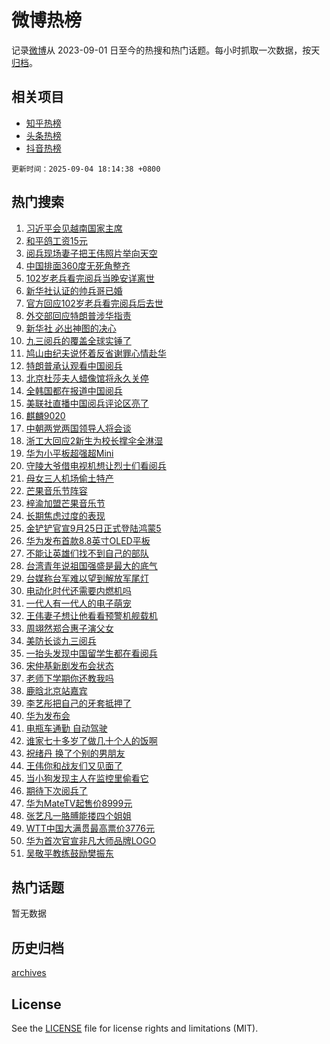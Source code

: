 # 微博热榜

记录[微博](https://www.weibo.com)从 2023-09-01 日至今的热搜和热门话题。每小时抓取一次数据，按天[归档](archives)。

## 相关项目

- [知乎热榜](https://github.com/hotarchive/zhihu)
- [头条热榜](https://github.com/hotarchive/toutiao)
- [抖音热榜](https://github.com/hotarchive/douyin)


`更新时间：2025-09-04 18:14:38 +0800`

## 热门搜索

1. [习近平会见越南国家主席](https://m.weibo.cn/search?containerid=100103type%3D1%26t%3D10%26q%3D%23%E4%B9%A0%E8%BF%91%E5%B9%B3%E4%BC%9A%E8%A7%81%E8%B6%8A%E5%8D%97%E5%9B%BD%E5%AE%B6%E4%B8%BB%E5%B8%AD%23&stream_entry_id=51&isnewpage=1&extparam=seat%3D1%26cate%3D10103%26pos%3D0%26filter_type%3Drealtimehot%26stream_entry_id%3D51%26c_type%3D51%26q%3D%2523%25E4%25B9%25A0%25E8%25BF%2591%25E5%25B9%25B3%25E4%25BC%259A%25E8%25A7%2581%25E8%25B6%258A%25E5%258D%2597%25E5%259B%25BD%25E5%25AE%25B6%25E4%25B8%25BB%25E5%25B8%25AD%2523%26dgr%3D0%26display_time%3D1756980877%26pre_seqid%3D17569808774489411279323)
1. [和平鸽工资15元](https://m.weibo.cn/search?containerid=100103type%3D1%26t%3D10%26q%3D%23%E5%92%8C%E5%B9%B3%E9%B8%BD%E5%B7%A5%E8%B5%8415%E5%85%83%23&stream_entry_id=31&isnewpage=1&extparam=seat%3D1%26band_rank%3D1%26realpos%3D1%26dgr%3D0%26filter_type%3Drealtimehot%26c_type%3D31%26q%3D%2523%25E5%2592%258C%25E5%25B9%25B3%25E9%25B8%25BD%25E5%25B7%25A5%25E8%25B5%258415%25E5%2585%2583%2523%26cate%3D5001%26flag%3D1%26stream_entry_id%3D31%26pos%3D0%26lcate%3D5001%26display_time%3D1756980877%26pre_seqid%3D17569808774489411279323)
1. [阅兵现场妻子把王伟照片举向天空](https://m.weibo.cn/search?containerid=100103type%3D1%26t%3D10%26q%3D%23%E9%98%85%E5%85%B5%E7%8E%B0%E5%9C%BA%E5%A6%BB%E5%AD%90%E6%8A%8A%E7%8E%8B%E4%BC%9F%E7%85%A7%E7%89%87%E4%B8%BE%E5%90%91%E5%A4%A9%E7%A9%BA%23&stream_entry_id=31&isnewpage=1&extparam=seat%3D1%26band_rank%3D2%26realpos%3D2%26dgr%3D0%26filter_type%3Drealtimehot%26c_type%3D31%26q%3D%2523%25E9%2598%2585%25E5%2585%25B5%25E7%258E%25B0%25E5%259C%25BA%25E5%25A6%25BB%25E5%25AD%2590%25E6%258A%258A%25E7%258E%258B%25E4%25BC%259F%25E7%2585%25A7%25E7%2589%2587%25E4%25B8%25BE%25E5%2590%2591%25E5%25A4%25A9%25E7%25A9%25BA%2523%26cate%3D5001%26flag%3D2%26stream_entry_id%3D31%26pos%3D1%26lcate%3D5001%26display_time%3D1756980877%26pre_seqid%3D17569808774489411279323)
1. [中国排面360度无死角整齐](https://m.weibo.cn/search?containerid=100103type%3D1%26t%3D10%26q%3D%23%E4%B8%AD%E5%9B%BD%E6%8E%92%E9%9D%A2360%E5%BA%A6%E6%97%A0%E6%AD%BB%E8%A7%92%E6%95%B4%E9%BD%90%23&stream_entry_id=31&isnewpage=1&extparam=seat%3D1%26band_rank%3D3%26realpos%3D3%26dgr%3D0%26filter_type%3Drealtimehot%26c_type%3D31%26q%3D%2523%25E4%25B8%25AD%25E5%259B%25BD%25E6%258E%2592%25E9%259D%25A2360%25E5%25BA%25A6%25E6%2597%25A0%25E6%25AD%25BB%25E8%25A7%2592%25E6%2595%25B4%25E9%25BD%2590%2523%26cate%3D5001%26flag%3D0%26stream_entry_id%3D31%26pos%3D2%26lcate%3D5001%26display_time%3D1756980877%26pre_seqid%3D17569808774489411279323)
1. [102岁老兵看完阅兵当晚安详离世](https://m.weibo.cn/search?containerid=100103type%3D1%26t%3D10%26q%3D%23102%E5%B2%81%E8%80%81%E5%85%B5%E7%9C%8B%E5%AE%8C%E9%98%85%E5%85%B5%E5%BD%93%E6%99%9A%E5%AE%89%E8%AF%A6%E7%A6%BB%E4%B8%96%23&stream_entry_id=31&isnewpage=1&extparam=seat%3D1%26band_rank%3D4%26realpos%3D4%26dgr%3D0%26filter_type%3Drealtimehot%26c_type%3D31%26q%3D%2523102%25E5%25B2%2581%25E8%2580%2581%25E5%2585%25B5%25E7%259C%258B%25E5%25AE%258C%25E9%2598%2585%25E5%2585%25B5%25E5%25BD%2593%25E6%2599%259A%25E5%25AE%2589%25E8%25AF%25A6%25E7%25A6%25BB%25E4%25B8%2596%2523%26cate%3D5001%26flag%3D2%26stream_entry_id%3D31%26pos%3D3%26lcate%3D5001%26display_time%3D1756980877%26pre_seqid%3D17569808774489411279323)
1. [新华社认证的帅兵哥已婚](https://m.weibo.cn/search?containerid=100103type%3D1%26t%3D10%26q%3D%23%E6%96%B0%E5%8D%8E%E7%A4%BE%E8%AE%A4%E8%AF%81%E7%9A%84%E5%B8%85%E5%85%B5%E5%93%A5%E5%B7%B2%E5%A9%9A%23&stream_entry_id=31&isnewpage=1&extparam=seat%3D1%26band_rank%3D5%26realpos%3D5%26dgr%3D0%26filter_type%3Drealtimehot%26c_type%3D31%26q%3D%2523%25E6%2596%25B0%25E5%258D%258E%25E7%25A4%25BE%25E8%25AE%25A4%25E8%25AF%2581%25E7%259A%2584%25E5%25B8%2585%25E5%2585%25B5%25E5%2593%25A5%25E5%25B7%25B2%25E5%25A9%259A%2523%26cate%3D5001%26flag%3D2%26stream_entry_id%3D31%26pos%3D4%26lcate%3D5001%26display_time%3D1756980877%26pre_seqid%3D17569808774489411279323)
1. [官方回应102岁老兵看完阅兵后去世](https://m.weibo.cn/search?containerid=100103type%3D1%26t%3D10%26q%3D%23%E5%AE%98%E6%96%B9%E5%9B%9E%E5%BA%94102%E5%B2%81%E8%80%81%E5%85%B5%E7%9C%8B%E5%AE%8C%E9%98%85%E5%85%B5%E5%90%8E%E5%8E%BB%E4%B8%96%23&stream_entry_id=31&isnewpage=1&extparam=seat%3D1%26band_rank%3D6%26realpos%3D6%26dgr%3D0%26filter_type%3Drealtimehot%26c_type%3D31%26q%3D%2523%25E5%25AE%2598%25E6%2596%25B9%25E5%259B%259E%25E5%25BA%2594102%25E5%25B2%2581%25E8%2580%2581%25E5%2585%25B5%25E7%259C%258B%25E5%25AE%258C%25E9%2598%2585%25E5%2585%25B5%25E5%2590%258E%25E5%258E%25BB%25E4%25B8%2596%2523%26cate%3D5001%26flag%3D1%26stream_entry_id%3D31%26pos%3D5%26lcate%3D5001%26display_time%3D1756980877%26pre_seqid%3D17569808774489411279323)
1. [外交部回应特朗普涉华指责](https://m.weibo.cn/search?containerid=100103type%3D1%26t%3D10%26q%3D%23%E5%A4%96%E4%BA%A4%E9%83%A8%E5%9B%9E%E5%BA%94%E7%89%B9%E6%9C%97%E6%99%AE%E6%B6%89%E5%8D%8E%E6%8C%87%E8%B4%A3%23&stream_entry_id=31&isnewpage=1&extparam=seat%3D1%26band_rank%3D7%26realpos%3D7%26dgr%3D0%26filter_type%3Drealtimehot%26c_type%3D31%26q%3D%2523%25E5%25A4%2596%25E4%25BA%25A4%25E9%2583%25A8%25E5%259B%259E%25E5%25BA%2594%25E7%2589%25B9%25E6%259C%2597%25E6%2599%25AE%25E6%25B6%2589%25E5%258D%258E%25E6%258C%2587%25E8%25B4%25A3%2523%26cate%3D5001%26flag%3D0%26stream_entry_id%3D31%26pos%3D6%26lcate%3D5001%26display_time%3D1756980877%26pre_seqid%3D17569808774489411279323)
1. [新华社 必出神图的决心](https://m.weibo.cn/search?containerid=100103type%3D1%26t%3D10%26q%3D%E6%96%B0%E5%8D%8E%E7%A4%BE+%E5%BF%85%E5%87%BA%E7%A5%9E%E5%9B%BE%E7%9A%84%E5%86%B3%E5%BF%83&stream_entry_id=31&isnewpage=1&extparam=seat%3D1%26band_rank%3D8%26realpos%3D8%26dgr%3D0%26filter_type%3Drealtimehot%26c_type%3D31%26q%3D%25E6%2596%25B0%25E5%258D%258E%25E7%25A4%25BE%2520%25E5%25BF%2585%25E5%2587%25BA%25E7%25A5%259E%25E5%259B%25BE%25E7%259A%2584%25E5%2586%25B3%25E5%25BF%2583%26cate%3D5001%26flag%3D16%26stream_entry_id%3D31%26pos%3D7%26lcate%3D5001%26display_time%3D1756980877%26pre_seqid%3D17569808774489411279323)
1. [九三阅兵的覆盖全球实锤了](https://m.weibo.cn/search?containerid=100103type%3D1%26t%3D10%26q%3D%23%E4%B9%9D%E4%B8%89%E9%98%85%E5%85%B5%E7%9A%84%E8%A6%86%E7%9B%96%E5%85%A8%E7%90%83%E5%AE%9E%E9%94%A4%E4%BA%86%23&stream_entry_id=31&isnewpage=1&extparam=seat%3D1%26band_rank%3D9%26realpos%3D9%26dgr%3D0%26filter_type%3Drealtimehot%26c_type%3D31%26q%3D%2523%25E4%25B9%259D%25E4%25B8%2589%25E9%2598%2585%25E5%2585%25B5%25E7%259A%2584%25E8%25A6%2586%25E7%259B%2596%25E5%2585%25A8%25E7%2590%2583%25E5%25AE%259E%25E9%2594%25A4%25E4%25BA%2586%2523%26cate%3D5001%26flag%3D0%26stream_entry_id%3D31%26pos%3D8%26lcate%3D5001%26display_time%3D1756980877%26pre_seqid%3D17569808774489411279323)
1. [鸠山由纪夫说怀着反省谢罪心情赴华](https://m.weibo.cn/search?containerid=100103type%3D1%26t%3D10%26q%3D%23%E9%B8%A0%E5%B1%B1%E7%94%B1%E7%BA%AA%E5%A4%AB%E8%AF%B4%E6%80%80%E7%9D%80%E5%8F%8D%E7%9C%81%E8%B0%A2%E7%BD%AA%E5%BF%83%E6%83%85%E8%B5%B4%E5%8D%8E%23&stream_entry_id=31&isnewpage=1&extparam=seat%3D1%26band_rank%3D10%26realpos%3D10%26dgr%3D0%26filter_type%3Drealtimehot%26c_type%3D31%26q%3D%2523%25E9%25B8%25A0%25E5%25B1%25B1%25E7%2594%25B1%25E7%25BA%25AA%25E5%25A4%25AB%25E8%25AF%25B4%25E6%2580%2580%25E7%259D%2580%25E5%258F%258D%25E7%259C%2581%25E8%25B0%25A2%25E7%25BD%25AA%25E5%25BF%2583%25E6%2583%2585%25E8%25B5%25B4%25E5%258D%258E%2523%26cate%3D5001%26flag%3D0%26stream_entry_id%3D31%26pos%3D9%26lcate%3D5001%26display_time%3D1756980877%26pre_seqid%3D17569808774489411279323)
1. [特朗普承认观看中国阅兵](https://m.weibo.cn/search?containerid=100103type%3D1%26t%3D10%26q%3D%23%E7%89%B9%E6%9C%97%E6%99%AE%E6%89%BF%E8%AE%A4%E8%A7%82%E7%9C%8B%E4%B8%AD%E5%9B%BD%E9%98%85%E5%85%B5%23&stream_entry_id=31&isnewpage=1&extparam=seat%3D1%26band_rank%3D11%26realpos%3D11%26dgr%3D0%26filter_type%3Drealtimehot%26c_type%3D31%26q%3D%2523%25E7%2589%25B9%25E6%259C%2597%25E6%2599%25AE%25E6%2589%25BF%25E8%25AE%25A4%25E8%25A7%2582%25E7%259C%258B%25E4%25B8%25AD%25E5%259B%25BD%25E9%2598%2585%25E5%2585%25B5%2523%26cate%3D5001%26flag%3D2%26stream_entry_id%3D31%26pos%3D10%26lcate%3D5001%26display_time%3D1756980877%26pre_seqid%3D17569808774489411279323)
1. [北京杜莎夫人蜡像馆将永久关停](https://m.weibo.cn/search?containerid=100103type%3D1%26t%3D10%26q%3D%23%E5%8C%97%E4%BA%AC%E6%9D%9C%E8%8E%8E%E5%A4%AB%E4%BA%BA%E8%9C%A1%E5%83%8F%E9%A6%86%E5%B0%86%E6%B0%B8%E4%B9%85%E5%85%B3%E5%81%9C%23&stream_entry_id=31&isnewpage=1&extparam=seat%3D1%26band_rank%3D12%26realpos%3D12%26dgr%3D0%26filter_type%3Drealtimehot%26c_type%3D31%26q%3D%2523%25E5%258C%2597%25E4%25BA%25AC%25E6%259D%259C%25E8%258E%258E%25E5%25A4%25AB%25E4%25BA%25BA%25E8%259C%25A1%25E5%2583%258F%25E9%25A6%2586%25E5%25B0%2586%25E6%25B0%25B8%25E4%25B9%2585%25E5%2585%25B3%25E5%2581%259C%2523%26cate%3D5001%26flag%3D0%26stream_entry_id%3D31%26pos%3D11%26lcate%3D5001%26display_time%3D1756980877%26pre_seqid%3D17569808774489411279323)
1. [全韩国都在报道中国阅兵](https://m.weibo.cn/search?containerid=100103type%3D1%26t%3D10%26q%3D%23%E5%85%A8%E9%9F%A9%E5%9B%BD%E9%83%BD%E5%9C%A8%E6%8A%A5%E9%81%93%E4%B8%AD%E5%9B%BD%E9%98%85%E5%85%B5%23&stream_entry_id=31&isnewpage=1&extparam=seat%3D1%26band_rank%3D13%26realpos%3D13%26dgr%3D0%26filter_type%3Drealtimehot%26c_type%3D31%26q%3D%2523%25E5%2585%25A8%25E9%259F%25A9%25E5%259B%25BD%25E9%2583%25BD%25E5%259C%25A8%25E6%258A%25A5%25E9%2581%2593%25E4%25B8%25AD%25E5%259B%25BD%25E9%2598%2585%25E5%2585%25B5%2523%26cate%3D5001%26flag%3D1%26stream_entry_id%3D31%26pos%3D12%26lcate%3D5001%26display_time%3D1756980877%26pre_seqid%3D17569808774489411279323)
1. [美联社直播中国阅兵评论区亮了](https://m.weibo.cn/search?containerid=100103type%3D1%26t%3D10%26q%3D%23%E7%BE%8E%E8%81%94%E7%A4%BE%E7%9B%B4%E6%92%AD%E4%B8%AD%E5%9B%BD%E9%98%85%E5%85%B5%E8%AF%84%E8%AE%BA%E5%8C%BA%E4%BA%AE%E4%BA%86%23&stream_entry_id=31&isnewpage=1&extparam=seat%3D1%26band_rank%3D14%26realpos%3D14%26dgr%3D0%26filter_type%3Drealtimehot%26c_type%3D31%26q%3D%2523%25E7%25BE%258E%25E8%2581%2594%25E7%25A4%25BE%25E7%259B%25B4%25E6%2592%25AD%25E4%25B8%25AD%25E5%259B%25BD%25E9%2598%2585%25E5%2585%25B5%25E8%25AF%2584%25E8%25AE%25BA%25E5%258C%25BA%25E4%25BA%25AE%25E4%25BA%2586%2523%26cate%3D5001%26flag%3D1%26stream_entry_id%3D31%26pos%3D13%26lcate%3D5001%26display_time%3D1756980877%26pre_seqid%3D17569808774489411279323)
1. [麒麟9020](https://m.weibo.cn/search?containerid=100103type%3D1%26t%3D10%26q%3D%E9%BA%92%E9%BA%9F9020&stream_entry_id=31&isnewpage=1&extparam=seat%3D1%26band_rank%3D15%26realpos%3D15%26dgr%3D0%26filter_type%3Drealtimehot%26c_type%3D31%26q%3D%25E9%25BA%2592%25E9%25BA%259F9020%26cate%3D5001%26flag%3D0%26stream_entry_id%3D31%26pos%3D14%26lcate%3D5001%26display_time%3D1756980877%26pre_seqid%3D17569808774489411279323)
1. [中朝两党两国领导人将会谈](https://m.weibo.cn/search?containerid=100103type%3D1%26t%3D10%26q%3D%23%E4%B8%AD%E6%9C%9D%E4%B8%A4%E5%85%9A%E4%B8%A4%E5%9B%BD%E9%A2%86%E5%AF%BC%E4%BA%BA%E5%B0%86%E4%BC%9A%E8%B0%88%23&stream_entry_id=31&isnewpage=1&extparam=seat%3D1%26band_rank%3D16%26realpos%3D16%26dgr%3D0%26filter_type%3Drealtimehot%26c_type%3D31%26q%3D%2523%25E4%25B8%25AD%25E6%259C%259D%25E4%25B8%25A4%25E5%2585%259A%25E4%25B8%25A4%25E5%259B%25BD%25E9%25A2%2586%25E5%25AF%25BC%25E4%25BA%25BA%25E5%25B0%2586%25E4%25BC%259A%25E8%25B0%2588%2523%26cate%3D5001%26flag%3D1%26stream_entry_id%3D31%26pos%3D15%26lcate%3D5001%26display_time%3D1756980877%26pre_seqid%3D17569808774489411279323)
1. [浙工大回应2新生为校长撑伞全淋湿](https://m.weibo.cn/search?containerid=100103type%3D1%26t%3D10%26q%3D%23%E6%B5%99%E5%B7%A5%E5%A4%A7%E5%9B%9E%E5%BA%942%E6%96%B0%E7%94%9F%E4%B8%BA%E6%A0%A1%E9%95%BF%E6%92%91%E4%BC%9E%E5%85%A8%E6%B7%8B%E6%B9%BF%23&stream_entry_id=31&isnewpage=1&extparam=seat%3D1%26band_rank%3D17%26realpos%3D17%26dgr%3D0%26filter_type%3Drealtimehot%26c_type%3D31%26q%3D%2523%25E6%25B5%2599%25E5%25B7%25A5%25E5%25A4%25A7%25E5%259B%259E%25E5%25BA%25942%25E6%2596%25B0%25E7%2594%259F%25E4%25B8%25BA%25E6%25A0%25A1%25E9%2595%25BF%25E6%2592%2591%25E4%25BC%259E%25E5%2585%25A8%25E6%25B7%258B%25E6%25B9%25BF%2523%26cate%3D5001%26flag%3D0%26stream_entry_id%3D31%26pos%3D16%26lcate%3D5001%26display_time%3D1756980877%26pre_seqid%3D17569808774489411279323)
1. [华为小平板超强超Mini](https://m.weibo.cn/search?containerid=100103type%3D1%26t%3D10%26q%3D%23%E5%8D%8E%E4%B8%BA%E5%B0%8F%E5%B9%B3%E6%9D%BF%E8%B6%85%E5%BC%BA%E8%B6%85Mini%23&stream_entry_id=31&isnewpage=1&extparam=seat%3D1%26band_rank%3D18%26realpos%3D18%26dgr%3D0%26filter_type%3Drealtimehot%26c_type%3D31%26q%3D%2523%25E5%258D%258E%25E4%25B8%25BA%25E5%25B0%258F%25E5%25B9%25B3%25E6%259D%25BF%25E8%25B6%2585%25E5%25BC%25BA%25E8%25B6%2585Mini%2523%26cate%3D5001%26flag%3D1%26stream_entry_id%3D31%26pos%3D17%26lcate%3D5001%26display_time%3D1756980877%26pre_seqid%3D17569808774489411279323)
1. [守陵大爷借电视机想让烈士们看阅兵](https://m.weibo.cn/search?containerid=100103type%3D1%26t%3D10%26q%3D%23%E5%AE%88%E9%99%B5%E5%A4%A7%E7%88%B7%E5%80%9F%E7%94%B5%E8%A7%86%E6%9C%BA%E6%83%B3%E8%AE%A9%E7%83%88%E5%A3%AB%E4%BB%AC%E7%9C%8B%E9%98%85%E5%85%B5%23&stream_entry_id=31&isnewpage=1&extparam=seat%3D1%26band_rank%3D19%26realpos%3D19%26dgr%3D0%26filter_type%3Drealtimehot%26c_type%3D31%26q%3D%2523%25E5%25AE%2588%25E9%2599%25B5%25E5%25A4%25A7%25E7%2588%25B7%25E5%2580%259F%25E7%2594%25B5%25E8%25A7%2586%25E6%259C%25BA%25E6%2583%25B3%25E8%25AE%25A9%25E7%2583%2588%25E5%25A3%25AB%25E4%25BB%25AC%25E7%259C%258B%25E9%2598%2585%25E5%2585%25B5%2523%26cate%3D5001%26flag%3D1%26stream_entry_id%3D31%26pos%3D18%26lcate%3D5001%26display_time%3D1756980877%26pre_seqid%3D17569808774489411279323)
1. [母女三人机场偷土特产](https://m.weibo.cn/search?containerid=100103type%3D1%26t%3D10%26q%3D%E6%AF%8D%E5%A5%B3%E4%B8%89%E4%BA%BA%E6%9C%BA%E5%9C%BA%E5%81%B7%E5%9C%9F%E7%89%B9%E4%BA%A7&stream_entry_id=31&isnewpage=1&extparam=seat%3D1%26band_rank%3D20%26realpos%3D20%26dgr%3D0%26filter_type%3Drealtimehot%26c_type%3D31%26q%3D%25E6%25AF%258D%25E5%25A5%25B3%25E4%25B8%2589%25E4%25BA%25BA%25E6%259C%25BA%25E5%259C%25BA%25E5%2581%25B7%25E5%259C%259F%25E7%2589%25B9%25E4%25BA%25A7%26cate%3D5001%26flag%3D1%26stream_entry_id%3D31%26pos%3D19%26lcate%3D5001%26display_time%3D1756980877%26pre_seqid%3D17569808774489411279323)
1. [芒果音乐节阵容](https://m.weibo.cn/search?containerid=100103type%3D1%26t%3D10%26q%3D%23%E8%8A%92%E6%9E%9C%E9%9F%B3%E4%B9%90%E8%8A%82%E9%98%B5%E5%AE%B9%23&stream_entry_id=31&isnewpage=1&extparam=seat%3D1%26band_rank%3D21%26realpos%3D21%26dgr%3D0%26filter_type%3Drealtimehot%26c_type%3D31%26q%3D%2523%25E8%258A%2592%25E6%259E%259C%25E9%259F%25B3%25E4%25B9%2590%25E8%258A%2582%25E9%2598%25B5%25E5%25AE%25B9%2523%26cate%3D5001%26flag%3D2%26stream_entry_id%3D31%26pos%3D20%26lcate%3D5001%26display_time%3D1756980877%26pre_seqid%3D17569808774489411279323)
1. [梓渝加盟芒果音乐节](https://m.weibo.cn/search?containerid=100103type%3D1%26t%3D10%26q%3D%23%E6%A2%93%E6%B8%9D%E5%8A%A0%E7%9B%9F%E8%8A%92%E6%9E%9C%E9%9F%B3%E4%B9%90%E8%8A%82%23&stream_entry_id=31&isnewpage=1&extparam=seat%3D1%26band_rank%3D22%26realpos%3D22%26dgr%3D0%26filter_type%3Drealtimehot%26c_type%3D31%26q%3D%2523%25E6%25A2%2593%25E6%25B8%259D%25E5%258A%25A0%25E7%259B%259F%25E8%258A%2592%25E6%259E%259C%25E9%259F%25B3%25E4%25B9%2590%25E8%258A%2582%2523%26cate%3D5001%26flag%3D1%26stream_entry_id%3D31%26pos%3D21%26lcate%3D5001%26display_time%3D1756980877%26pre_seqid%3D17569808774489411279323)
1. [长期焦虑过度的表现](https://m.weibo.cn/search?containerid=100103type%3D1%26t%3D10%26q%3D%E9%95%BF%E6%9C%9F%E7%84%A6%E8%99%91%E8%BF%87%E5%BA%A6%E7%9A%84%E8%A1%A8%E7%8E%B0&stream_entry_id=31&isnewpage=1&extparam=seat%3D1%26band_rank%3D23%26realpos%3D23%26dgr%3D0%26filter_type%3Drealtimehot%26c_type%3D31%26q%3D%25E9%2595%25BF%25E6%259C%259F%25E7%2584%25A6%25E8%2599%2591%25E8%25BF%2587%25E5%25BA%25A6%25E7%259A%2584%25E8%25A1%25A8%25E7%258E%25B0%26cate%3D5001%26flag%3D1%26stream_entry_id%3D31%26pos%3D22%26lcate%3D5001%26display_time%3D1756980877%26pre_seqid%3D17569808774489411279323)
1. [金铲铲官宣9月25日正式登陆鸿蒙5](https://m.weibo.cn/search?containerid=100103type%3D1%26t%3D10%26q%3D%23%E9%87%91%E9%93%B2%E9%93%B2%E5%AE%98%E5%AE%A39%E6%9C%8825%E6%97%A5%E6%AD%A3%E5%BC%8F%E7%99%BB%E9%99%86%E9%B8%BF%E8%92%995%23&stream_entry_id=31&isnewpage=1&extparam=seat%3D1%26band_rank%3D24%26realpos%3D24%26dgr%3D0%26filter_type%3Drealtimehot%26c_type%3D31%26q%3D%2523%25E9%2587%2591%25E9%2593%25B2%25E9%2593%25B2%25E5%25AE%2598%25E5%25AE%25A39%25E6%259C%258825%25E6%2597%25A5%25E6%25AD%25A3%25E5%25BC%258F%25E7%2599%25BB%25E9%2599%2586%25E9%25B8%25BF%25E8%2592%25995%2523%26cate%3D5001%26flag%3D1%26stream_entry_id%3D31%26pos%3D23%26lcate%3D5001%26display_time%3D1756980877%26pre_seqid%3D17569808774489411279323)
1. [华为发布首款8.8英寸OLED平板](https://m.weibo.cn/search?containerid=100103type%3D1%26t%3D10%26q%3D%23%E5%8D%8E%E4%B8%BA%E5%8F%91%E5%B8%83%E9%A6%96%E6%AC%BE8.8%E8%8B%B1%E5%AF%B8OLED%E5%B9%B3%E6%9D%BF%23&stream_entry_id=31&isnewpage=1&extparam=seat%3D1%26band_rank%3D25%26realpos%3D25%26dgr%3D0%26filter_type%3Drealtimehot%26c_type%3D31%26q%3D%2523%25E5%258D%258E%25E4%25B8%25BA%25E5%258F%2591%25E5%25B8%2583%25E9%25A6%2596%25E6%25AC%25BE8.8%25E8%258B%25B1%25E5%25AF%25B8OLED%25E5%25B9%25B3%25E6%259D%25BF%2523%26cate%3D5001%26flag%3D1%26stream_entry_id%3D31%26pos%3D24%26lcate%3D5001%26display_time%3D1756980877%26pre_seqid%3D17569808774489411279323)
1. [不能让英雄们找不到自己的部队](https://m.weibo.cn/search?containerid=100103type%3D1%26t%3D10%26q%3D%23%E4%B8%8D%E8%83%BD%E8%AE%A9%E8%8B%B1%E9%9B%84%E4%BB%AC%E6%89%BE%E4%B8%8D%E5%88%B0%E8%87%AA%E5%B7%B1%E7%9A%84%E9%83%A8%E9%98%9F%23&stream_entry_id=31&isnewpage=1&extparam=seat%3D1%26band_rank%3D26%26realpos%3D26%26dgr%3D0%26filter_type%3Drealtimehot%26c_type%3D31%26q%3D%2523%25E4%25B8%258D%25E8%2583%25BD%25E8%25AE%25A9%25E8%258B%25B1%25E9%259B%2584%25E4%25BB%25AC%25E6%2589%25BE%25E4%25B8%258D%25E5%2588%25B0%25E8%2587%25AA%25E5%25B7%25B1%25E7%259A%2584%25E9%2583%25A8%25E9%2598%259F%2523%26cate%3D5001%26flag%3D1%26stream_entry_id%3D31%26pos%3D25%26lcate%3D5001%26display_time%3D1756980877%26pre_seqid%3D17569808774489411279323)
1. [台湾青年说祖国强盛是最大的底气](https://m.weibo.cn/search?containerid=100103type%3D1%26t%3D10%26q%3D%23%E5%8F%B0%E6%B9%BE%E9%9D%92%E5%B9%B4%E8%AF%B4%E7%A5%96%E5%9B%BD%E5%BC%BA%E7%9B%9B%E6%98%AF%E6%9C%80%E5%A4%A7%E7%9A%84%E5%BA%95%E6%B0%94%23&stream_entry_id=31&isnewpage=1&extparam=seat%3D1%26band_rank%3D27%26realpos%3D27%26dgr%3D0%26filter_type%3Drealtimehot%26c_type%3D31%26q%3D%2523%25E5%258F%25B0%25E6%25B9%25BE%25E9%259D%2592%25E5%25B9%25B4%25E8%25AF%25B4%25E7%25A5%2596%25E5%259B%25BD%25E5%25BC%25BA%25E7%259B%259B%25E6%2598%25AF%25E6%259C%2580%25E5%25A4%25A7%25E7%259A%2584%25E5%25BA%2595%25E6%25B0%2594%2523%26cate%3D5001%26flag%3D1%26stream_entry_id%3D31%26pos%3D26%26lcate%3D5001%26display_time%3D1756980877%26pre_seqid%3D17569808774489411279323)
1. [台媒称台军难以望到解放军尾灯](https://m.weibo.cn/search?containerid=100103type%3D1%26t%3D10%26q%3D%23%E5%8F%B0%E5%AA%92%E7%A7%B0%E5%8F%B0%E5%86%9B%E9%9A%BE%E4%BB%A5%E6%9C%9B%E5%88%B0%E8%A7%A3%E6%94%BE%E5%86%9B%E5%B0%BE%E7%81%AF%23&stream_entry_id=31&isnewpage=1&extparam=seat%3D1%26band_rank%3D28%26realpos%3D28%26dgr%3D0%26filter_type%3Drealtimehot%26c_type%3D31%26q%3D%2523%25E5%258F%25B0%25E5%25AA%2592%25E7%25A7%25B0%25E5%258F%25B0%25E5%2586%259B%25E9%259A%25BE%25E4%25BB%25A5%25E6%259C%259B%25E5%2588%25B0%25E8%25A7%25A3%25E6%2594%25BE%25E5%2586%259B%25E5%25B0%25BE%25E7%2581%25AF%2523%26cate%3D5001%26flag%3D0%26stream_entry_id%3D31%26pos%3D27%26lcate%3D5001%26display_time%3D1756980877%26pre_seqid%3D17569808774489411279323)
1. [电动化时代还需要内燃机吗](https://m.weibo.cn/search?containerid=100103type%3D1%26t%3D10%26q%3D%23%E7%94%B5%E5%8A%A8%E5%8C%96%E6%97%B6%E4%BB%A3%E8%BF%98%E9%9C%80%E8%A6%81%E5%86%85%E7%87%83%E6%9C%BA%E5%90%97%23&stream_entry_id=31&isnewpage=1&extparam=seat%3D1%26band_rank%3D29%26realpos%3D29%26dgr%3D0%26filter_type%3Drealtimehot%26c_type%3D31%26q%3D%2523%25E7%2594%25B5%25E5%258A%25A8%25E5%258C%2596%25E6%2597%25B6%25E4%25BB%25A3%25E8%25BF%2598%25E9%259C%2580%25E8%25A6%2581%25E5%2586%2585%25E7%2587%2583%25E6%259C%25BA%25E5%2590%2597%2523%26cate%3D5001%26flag%3D1%26stream_entry_id%3D31%26pos%3D28%26lcate%3D5001%26display_time%3D1756980877%26pre_seqid%3D17569808774489411279323)
1. [一代人有一代人的电子萌宠](https://m.weibo.cn/search?containerid=100103type%3D1%26t%3D10%26q%3D%23%E4%B8%80%E4%BB%A3%E4%BA%BA%E6%9C%89%E4%B8%80%E4%BB%A3%E4%BA%BA%E7%9A%84%E7%94%B5%E5%AD%90%E8%90%8C%E5%AE%A0%23&stream_entry_id=31&isnewpage=1&extparam=seat%3D1%26band_rank%3D30%26realpos%3D30%26dgr%3D0%26filter_type%3Drealtimehot%26c_type%3D31%26q%3D%2523%25E4%25B8%2580%25E4%25BB%25A3%25E4%25BA%25BA%25E6%259C%2589%25E4%25B8%2580%25E4%25BB%25A3%25E4%25BA%25BA%25E7%259A%2584%25E7%2594%25B5%25E5%25AD%2590%25E8%2590%258C%25E5%25AE%25A0%2523%26cate%3D5001%26flag%3D1%26stream_entry_id%3D31%26pos%3D29%26lcate%3D5001%26display_time%3D1756980877%26pre_seqid%3D17569808774489411279323)
1. [王伟妻子想让他看看预警机舰载机](https://m.weibo.cn/search?containerid=100103type%3D1%26t%3D10%26q%3D%23%E7%8E%8B%E4%BC%9F%E5%A6%BB%E5%AD%90%E6%83%B3%E8%AE%A9%E4%BB%96%E7%9C%8B%E7%9C%8B%E9%A2%84%E8%AD%A6%E6%9C%BA%E8%88%B0%E8%BD%BD%E6%9C%BA%23&stream_entry_id=31&isnewpage=1&extparam=seat%3D1%26band_rank%3D31%26realpos%3D31%26dgr%3D0%26filter_type%3Drealtimehot%26c_type%3D31%26q%3D%2523%25E7%258E%258B%25E4%25BC%259F%25E5%25A6%25BB%25E5%25AD%2590%25E6%2583%25B3%25E8%25AE%25A9%25E4%25BB%2596%25E7%259C%258B%25E7%259C%258B%25E9%25A2%2584%25E8%25AD%25A6%25E6%259C%25BA%25E8%2588%25B0%25E8%25BD%25BD%25E6%259C%25BA%2523%26cate%3D5001%26flag%3D1%26stream_entry_id%3D31%26pos%3D30%26lcate%3D5001%26display_time%3D1756980877%26pre_seqid%3D17569808774489411279323)
1. [周翊然郑合惠子演父女](https://m.weibo.cn/search?containerid=100103type%3D1%26t%3D10%26q%3D%E5%91%A8%E7%BF%8A%E7%84%B6%E9%83%91%E5%90%88%E6%83%A0%E5%AD%90%E6%BC%94%E7%88%B6%E5%A5%B3&stream_entry_id=31&isnewpage=1&extparam=seat%3D1%26band_rank%3D32%26realpos%3D32%26dgr%3D0%26filter_type%3Drealtimehot%26c_type%3D31%26q%3D%25E5%2591%25A8%25E7%25BF%258A%25E7%2584%25B6%25E9%2583%2591%25E5%2590%2588%25E6%2583%25A0%25E5%25AD%2590%25E6%25BC%2594%25E7%2588%25B6%25E5%25A5%25B3%26cate%3D5001%26flag%3D0%26stream_entry_id%3D31%26pos%3D31%26lcate%3D5001%26display_time%3D1756980877%26pre_seqid%3D17569808774489411279323)
1. [美防长谈九三阅兵](https://m.weibo.cn/search?containerid=100103type%3D1%26t%3D10%26q%3D%23%E7%BE%8E%E9%98%B2%E9%95%BF%E8%B0%88%E4%B9%9D%E4%B8%89%E9%98%85%E5%85%B5%23&stream_entry_id=31&isnewpage=1&extparam=seat%3D1%26band_rank%3D33%26realpos%3D33%26dgr%3D0%26filter_type%3Drealtimehot%26c_type%3D31%26q%3D%2523%25E7%25BE%258E%25E9%2598%25B2%25E9%2595%25BF%25E8%25B0%2588%25E4%25B9%259D%25E4%25B8%2589%25E9%2598%2585%25E5%2585%25B5%2523%26cate%3D5001%26flag%3D0%26stream_entry_id%3D31%26pos%3D32%26lcate%3D5001%26display_time%3D1756980877%26pre_seqid%3D17569808774489411279323)
1. [一抬头发现中国留学生都在看阅兵](https://m.weibo.cn/search?containerid=100103type%3D1%26t%3D10%26q%3D%23%E4%B8%80%E6%8A%AC%E5%A4%B4%E5%8F%91%E7%8E%B0%E4%B8%AD%E5%9B%BD%E7%95%99%E5%AD%A6%E7%94%9F%E9%83%BD%E5%9C%A8%E7%9C%8B%E9%98%85%E5%85%B5%23&stream_entry_id=31&isnewpage=1&extparam=seat%3D1%26band_rank%3D34%26realpos%3D34%26dgr%3D0%26filter_type%3Drealtimehot%26c_type%3D31%26q%3D%2523%25E4%25B8%2580%25E6%258A%25AC%25E5%25A4%25B4%25E5%258F%2591%25E7%258E%25B0%25E4%25B8%25AD%25E5%259B%25BD%25E7%2595%2599%25E5%25AD%25A6%25E7%2594%259F%25E9%2583%25BD%25E5%259C%25A8%25E7%259C%258B%25E9%2598%2585%25E5%2585%25B5%2523%26cate%3D5001%26flag%3D0%26stream_entry_id%3D31%26pos%3D33%26lcate%3D5001%26display_time%3D1756980877%26pre_seqid%3D17569808774489411279323)
1. [宋仲基新剧发布会状态](https://m.weibo.cn/search?containerid=100103type%3D1%26t%3D10%26q%3D%23%E5%AE%8B%E4%BB%B2%E5%9F%BA%E6%96%B0%E5%89%A7%E5%8F%91%E5%B8%83%E4%BC%9A%E7%8A%B6%E6%80%81%23&stream_entry_id=31&isnewpage=1&extparam=seat%3D1%26band_rank%3D35%26realpos%3D35%26dgr%3D0%26filter_type%3Drealtimehot%26c_type%3D31%26q%3D%2523%25E5%25AE%258B%25E4%25BB%25B2%25E5%259F%25BA%25E6%2596%25B0%25E5%2589%25A7%25E5%258F%2591%25E5%25B8%2583%25E4%25BC%259A%25E7%258A%25B6%25E6%2580%2581%2523%26cate%3D5001%26flag%3D1%26stream_entry_id%3D31%26pos%3D34%26lcate%3D5001%26display_time%3D1756980877%26pre_seqid%3D17569808774489411279323)
1. [老师下学期你还教我吗](https://m.weibo.cn/search?containerid=100103type%3D1%26t%3D10%26q%3D%E8%80%81%E5%B8%88%E4%B8%8B%E5%AD%A6%E6%9C%9F%E4%BD%A0%E8%BF%98%E6%95%99%E6%88%91%E5%90%97&stream_entry_id=31&isnewpage=1&extparam=seat%3D1%26band_rank%3D36%26realpos%3D36%26dgr%3D0%26filter_type%3Drealtimehot%26c_type%3D31%26q%3D%25E8%2580%2581%25E5%25B8%2588%25E4%25B8%258B%25E5%25AD%25A6%25E6%259C%259F%25E4%25BD%25A0%25E8%25BF%2598%25E6%2595%2599%25E6%2588%2591%25E5%2590%2597%26cate%3D5001%26flag%3D1%26stream_entry_id%3D31%26pos%3D35%26lcate%3D5001%26display_time%3D1756980877%26pre_seqid%3D17569808774489411279323)
1. [鹿晗北京站嘉宾](https://m.weibo.cn/search?containerid=100103type%3D1%26t%3D10%26q%3D%23%E9%B9%BF%E6%99%97%E5%8C%97%E4%BA%AC%E7%AB%99%E5%98%89%E5%AE%BE%23&stream_entry_id=31&isnewpage=1&extparam=seat%3D1%26band_rank%3D37%26realpos%3D37%26dgr%3D0%26filter_type%3Drealtimehot%26c_type%3D31%26q%3D%2523%25E9%25B9%25BF%25E6%2599%2597%25E5%258C%2597%25E4%25BA%25AC%25E7%25AB%2599%25E5%2598%2589%25E5%25AE%25BE%2523%26cate%3D5001%26flag%3D0%26stream_entry_id%3D31%26pos%3D36%26lcate%3D5001%26display_time%3D1756980877%26pre_seqid%3D17569808774489411279323)
1. [李艺彤把自己的牙套抵押了](https://m.weibo.cn/search?containerid=100103type%3D1%26t%3D10%26q%3D%E6%9D%8E%E8%89%BA%E5%BD%A4%E6%8A%8A%E8%87%AA%E5%B7%B1%E7%9A%84%E7%89%99%E5%A5%97%E6%8A%B5%E6%8A%BC%E4%BA%86&stream_entry_id=31&isnewpage=1&extparam=seat%3D1%26band_rank%3D38%26realpos%3D38%26dgr%3D0%26filter_type%3Drealtimehot%26c_type%3D31%26q%3D%25E6%259D%258E%25E8%2589%25BA%25E5%25BD%25A4%25E6%258A%258A%25E8%2587%25AA%25E5%25B7%25B1%25E7%259A%2584%25E7%2589%2599%25E5%25A5%2597%25E6%258A%25B5%25E6%258A%25BC%25E4%25BA%2586%26cate%3D5001%26flag%3D1%26stream_entry_id%3D31%26pos%3D37%26lcate%3D5001%26display_time%3D1756980877%26pre_seqid%3D17569808774489411279323)
1. [华为发布会](https://m.weibo.cn/search?containerid=100103type%3D1%26t%3D10%26q%3D%E5%8D%8E%E4%B8%BA%E5%8F%91%E5%B8%83%E4%BC%9A&stream_entry_id=31&isnewpage=1&extparam=seat%3D1%26band_rank%3D39%26realpos%3D39%26dgr%3D0%26filter_type%3Drealtimehot%26c_type%3D31%26q%3D%25E5%258D%258E%25E4%25B8%25BA%25E5%258F%2591%25E5%25B8%2583%25E4%25BC%259A%26cate%3D5001%26flag%3D0%26stream_entry_id%3D31%26pos%3D38%26lcate%3D5001%26display_time%3D1756980877%26pre_seqid%3D17569808774489411279323)
1. [电瓶车通勤 自动驾驶](https://m.weibo.cn/search?containerid=100103type%3D1%26t%3D10%26q%3D%E7%94%B5%E7%93%B6%E8%BD%A6%E9%80%9A%E5%8B%A4+%E8%87%AA%E5%8A%A8%E9%A9%BE%E9%A9%B6&stream_entry_id=31&isnewpage=1&extparam=seat%3D1%26band_rank%3D40%26realpos%3D40%26dgr%3D0%26filter_type%3Drealtimehot%26c_type%3D31%26q%3D%25E7%2594%25B5%25E7%2593%25B6%25E8%25BD%25A6%25E9%2580%259A%25E5%258B%25A4%2520%25E8%2587%25AA%25E5%258A%25A8%25E9%25A9%25BE%25E9%25A9%25B6%26cate%3D5001%26flag%3D1%26stream_entry_id%3D31%26pos%3D39%26lcate%3D5001%26display_time%3D1756980877%26pre_seqid%3D17569808774489411279323)
1. [谁家七十多岁了做几十个人的饭啊](https://m.weibo.cn/search?containerid=100103type%3D1%26t%3D10%26q%3D%E8%B0%81%E5%AE%B6%E4%B8%83%E5%8D%81%E5%A4%9A%E5%B2%81%E4%BA%86%E5%81%9A%E5%87%A0%E5%8D%81%E4%B8%AA%E4%BA%BA%E7%9A%84%E9%A5%AD%E5%95%8A&stream_entry_id=31&isnewpage=1&extparam=seat%3D1%26band_rank%3D41%26realpos%3D41%26dgr%3D0%26filter_type%3Drealtimehot%26c_type%3D31%26q%3D%25E8%25B0%2581%25E5%25AE%25B6%25E4%25B8%2583%25E5%258D%2581%25E5%25A4%259A%25E5%25B2%2581%25E4%25BA%2586%25E5%2581%259A%25E5%2587%25A0%25E5%258D%2581%25E4%25B8%25AA%25E4%25BA%25BA%25E7%259A%2584%25E9%25A5%25AD%25E5%2595%258A%26cate%3D5001%26flag%3D1%26stream_entry_id%3D31%26pos%3D40%26lcate%3D5001%26display_time%3D1756980877%26pre_seqid%3D17569808774489411279323)
1. [祝绪丹 换了个别的男朋友](https://m.weibo.cn/search?containerid=100103type%3D1%26t%3D10%26q%3D%E7%A5%9D%E7%BB%AA%E4%B8%B9+%E6%8D%A2%E4%BA%86%E4%B8%AA%E5%88%AB%E7%9A%84%E7%94%B7%E6%9C%8B%E5%8F%8B&stream_entry_id=31&isnewpage=1&extparam=seat%3D1%26band_rank%3D42%26realpos%3D42%26dgr%3D0%26filter_type%3Drealtimehot%26c_type%3D31%26q%3D%25E7%25A5%259D%25E7%25BB%25AA%25E4%25B8%25B9%2520%25E6%258D%25A2%25E4%25BA%2586%25E4%25B8%25AA%25E5%2588%25AB%25E7%259A%2584%25E7%2594%25B7%25E6%259C%258B%25E5%258F%258B%26cate%3D5001%26flag%3D1%26stream_entry_id%3D31%26pos%3D41%26lcate%3D5001%26display_time%3D1756980877%26pre_seqid%3D17569808774489411279323)
1. [王伟你和战友们又见面了](https://m.weibo.cn/search?containerid=100103type%3D1%26t%3D10%26q%3D%23%E7%8E%8B%E4%BC%9F%E4%BD%A0%E5%92%8C%E6%88%98%E5%8F%8B%E4%BB%AC%E5%8F%88%E8%A7%81%E9%9D%A2%E4%BA%86%23&stream_entry_id=31&isnewpage=1&extparam=seat%3D1%26band_rank%3D43%26realpos%3D43%26dgr%3D0%26filter_type%3Drealtimehot%26c_type%3D31%26q%3D%2523%25E7%258E%258B%25E4%25BC%259F%25E4%25BD%25A0%25E5%2592%258C%25E6%2588%2598%25E5%258F%258B%25E4%25BB%25AC%25E5%258F%2588%25E8%25A7%2581%25E9%259D%25A2%25E4%25BA%2586%2523%26cate%3D5001%26flag%3D1%26stream_entry_id%3D31%26pos%3D42%26lcate%3D5001%26display_time%3D1756980877%26pre_seqid%3D17569808774489411279323)
1. [当小狗发现主人在监控里偷看它](https://m.weibo.cn/search?containerid=100103type%3D1%26t%3D10%26q%3D%E5%BD%93%E5%B0%8F%E7%8B%97%E5%8F%91%E7%8E%B0%E4%B8%BB%E4%BA%BA%E5%9C%A8%E7%9B%91%E6%8E%A7%E9%87%8C%E5%81%B7%E7%9C%8B%E5%AE%83&stream_entry_id=31&isnewpage=1&extparam=seat%3D1%26band_rank%3D44%26realpos%3D44%26dgr%3D0%26filter_type%3Drealtimehot%26c_type%3D31%26q%3D%25E5%25BD%2593%25E5%25B0%258F%25E7%258B%2597%25E5%258F%2591%25E7%258E%25B0%25E4%25B8%25BB%25E4%25BA%25BA%25E5%259C%25A8%25E7%259B%2591%25E6%258E%25A7%25E9%2587%258C%25E5%2581%25B7%25E7%259C%258B%25E5%25AE%2583%26cate%3D5001%26flag%3D1%26stream_entry_id%3D31%26pos%3D43%26lcate%3D5001%26display_time%3D1756980877%26pre_seqid%3D17569808774489411279323)
1. [期待下次阅兵了](https://m.weibo.cn/search?containerid=100103type%3D1%26t%3D10%26q%3D%23%E6%9C%9F%E5%BE%85%E4%B8%8B%E6%AC%A1%E9%98%85%E5%85%B5%E4%BA%86%23&stream_entry_id=31&isnewpage=1&extparam=seat%3D1%26band_rank%3D45%26realpos%3D45%26dgr%3D0%26filter_type%3Drealtimehot%26c_type%3D31%26q%3D%2523%25E6%259C%259F%25E5%25BE%2585%25E4%25B8%258B%25E6%25AC%25A1%25E9%2598%2585%25E5%2585%25B5%25E4%25BA%2586%2523%26cate%3D5001%26flag%3D0%26stream_entry_id%3D31%26pos%3D44%26lcate%3D5001%26display_time%3D1756980877%26pre_seqid%3D17569808774489411279323)
1. [华为MateTV起售价8999元](https://m.weibo.cn/search?containerid=100103type%3D1%26t%3D10%26q%3D%23%E5%8D%8E%E4%B8%BAMateTV%E8%B5%B7%E5%94%AE%E4%BB%B78999%E5%85%83%23&stream_entry_id=31&isnewpage=1&extparam=seat%3D1%26band_rank%3D46%26realpos%3D46%26dgr%3D0%26filter_type%3Drealtimehot%26c_type%3D31%26q%3D%2523%25E5%258D%258E%25E4%25B8%25BAMateTV%25E8%25B5%25B7%25E5%2594%25AE%25E4%25BB%25B78999%25E5%2585%2583%2523%26cate%3D5001%26flag%3D1%26stream_entry_id%3D31%26pos%3D45%26lcate%3D5001%26display_time%3D1756980877%26pre_seqid%3D17569808774489411279323)
1. [张艺凡一胳膊能搂四个姐姐](https://m.weibo.cn/search?containerid=100103type%3D1%26t%3D10%26q%3D%E5%BC%A0%E8%89%BA%E5%87%A1%E4%B8%80%E8%83%B3%E8%86%8A%E8%83%BD%E6%90%82%E5%9B%9B%E4%B8%AA%E5%A7%90%E5%A7%90&stream_entry_id=31&isnewpage=1&extparam=seat%3D1%26band_rank%3D47%26realpos%3D47%26dgr%3D0%26filter_type%3Drealtimehot%26c_type%3D31%26q%3D%25E5%25BC%25A0%25E8%2589%25BA%25E5%2587%25A1%25E4%25B8%2580%25E8%2583%25B3%25E8%2586%258A%25E8%2583%25BD%25E6%2590%2582%25E5%259B%259B%25E4%25B8%25AA%25E5%25A7%2590%25E5%25A7%2590%26cate%3D5001%26flag%3D0%26stream_entry_id%3D31%26pos%3D46%26lcate%3D5001%26display_time%3D1756980877%26pre_seqid%3D17569808774489411279323)
1. [WTT中国大满贯最高票价3776元](https://m.weibo.cn/search?containerid=100103type%3D1%26t%3D10%26q%3D%23WTT%E4%B8%AD%E5%9B%BD%E5%A4%A7%E6%BB%A1%E8%B4%AF%E6%9C%80%E9%AB%98%E7%A5%A8%E4%BB%B73776%E5%85%83%23&stream_entry_id=31&isnewpage=1&extparam=seat%3D1%26band_rank%3D48%26realpos%3D48%26dgr%3D0%26filter_type%3Drealtimehot%26c_type%3D31%26q%3D%2523WTT%25E4%25B8%25AD%25E5%259B%25BD%25E5%25A4%25A7%25E6%25BB%25A1%25E8%25B4%25AF%25E6%259C%2580%25E9%25AB%2598%25E7%25A5%25A8%25E4%25BB%25B73776%25E5%2585%2583%2523%26cate%3D5001%26flag%3D1%26stream_entry_id%3D31%26pos%3D47%26lcate%3D5001%26display_time%3D1756980877%26pre_seqid%3D17569808774489411279323)
1. [华为首次官宣非凡大师品牌LOGO](https://m.weibo.cn/search?containerid=100103type%3D1%26t%3D10%26q%3D%23%E5%8D%8E%E4%B8%BA%E9%A6%96%E6%AC%A1%E5%AE%98%E5%AE%A3%E9%9D%9E%E5%87%A1%E5%A4%A7%E5%B8%88%E5%93%81%E7%89%8CLOGO%23&stream_entry_id=31&isnewpage=1&extparam=seat%3D1%26band_rank%3D49%26realpos%3D49%26dgr%3D0%26filter_type%3Drealtimehot%26c_type%3D31%26q%3D%2523%25E5%258D%258E%25E4%25B8%25BA%25E9%25A6%2596%25E6%25AC%25A1%25E5%25AE%2598%25E5%25AE%25A3%25E9%259D%259E%25E5%2587%25A1%25E5%25A4%25A7%25E5%25B8%2588%25E5%2593%2581%25E7%2589%258CLOGO%2523%26cate%3D5001%26flag%3D0%26stream_entry_id%3D31%26pos%3D48%26lcate%3D5001%26display_time%3D1756980877%26pre_seqid%3D17569808774489411279323)
1. [吴敬平教练鼓励樊振东](https://m.weibo.cn/search?containerid=100103type%3D1%26t%3D10%26q%3D%23%E5%90%B4%E6%95%AC%E5%B9%B3%E6%95%99%E7%BB%83%E9%BC%93%E5%8A%B1%E6%A8%8A%E6%8C%AF%E4%B8%9C%23&stream_entry_id=31&isnewpage=1&extparam=seat%3D1%26band_rank%3D50%26realpos%3D50%26dgr%3D0%26filter_type%3Drealtimehot%26c_type%3D31%26q%3D%2523%25E5%2590%25B4%25E6%2595%25AC%25E5%25B9%25B3%25E6%2595%2599%25E7%25BB%2583%25E9%25BC%2593%25E5%258A%25B1%25E6%25A8%258A%25E6%258C%25AF%25E4%25B8%259C%2523%26cate%3D5001%26flag%3D0%26stream_entry_id%3D31%26pos%3D49%26lcate%3D5001%26display_time%3D1756980877%26pre_seqid%3D17569808774489411279323)

## 热门话题

暂无数据

## 历史归档

[archives](archives)

## License

See the [LICENSE](LICENSE) file for license rights and limitations (MIT).
